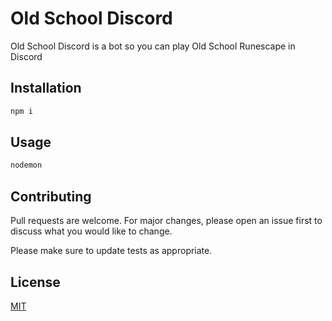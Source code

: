 # Old School Discord

Old School Discord is a bot so you can play Old School Runescape in Discord

## Installation

```bash
npm i
```

## Usage

```bash
nodemon
```

## Contributing
Pull requests are welcome. For major changes, please open an issue first to discuss what you would like to change.

Please make sure to update tests as appropriate.

## License
[MIT](https://choosealicense.com/licenses/mit/)